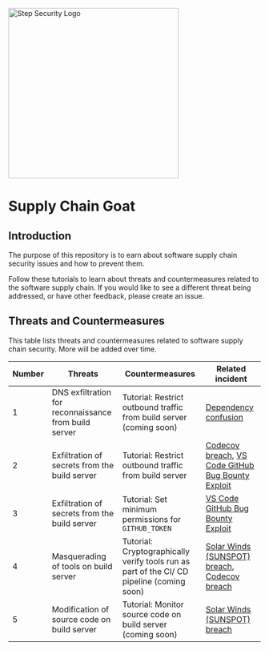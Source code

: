 <p align="left">
  <img src="https://step-security-images.s3.us-west-2.amazonaws.com/Final-Logo-06.png" alt="Step Security Logo" width="340">
</p>

# Supply Chain Goat

## Introduction

The purpose of this repository is to earn about software supply chain security issues and how to prevent them. 

Follow these tutorials to learn about threats and countermeasures related to the software supply chain. If you would like to see a different threat being addressed, or have other feedback, please create an issue. 

## Threats and Countermeasures

This table lists threats and countermeasures related to software supply chain security. More will be added over time. 

Number | Threats  | Countermeasures  | Related incident
-------|--------- |------------------|----------------
1      |DNS exfiltration for reconnaissance from build server | Tutorial: Restrict outbound traffic from build server (coming soon) | [Dependency confusion](https://medium.com/@alex.birsan/dependency-confusion-4a5d60fec610)
2      |Exfiltration of secrets from the build server | Tutorial: Restrict outbound traffic from build server | [Codecov breach](https://about.codecov.io/security-update/), [VS Code GitHub Bug Bounty Exploit](https://www.bleepingcomputer.com/news/security/heres-how-a-researcher-broke-into-microsoft-vs-codes-github/)
3      |Exfiltration of secrets from the build server | Tutorial: Set minimum permissions for `GITHUB_TOKEN`| [VS Code GitHub Bug Bounty Exploit](https://www.bleepingcomputer.com/news/security/heres-how-a-researcher-broke-into-microsoft-vs-codes-github/)
4      |Masquerading of tools on build server | Tutorial: Cryptographically verify tools run as part of the CI/ CD pipeline (coming soon)  | [Solar Winds (SUNSPOT) breach](http://crowdstrike.com/blog/sunspot-malware-technica…), [Codecov breach](https://about.codecov.io/security-update/)
5      |Modification of source code on build server | Tutorial: Monitor source code on build server (coming soon)  | [Solar Winds (SUNSPOT) breach](http://crowdstrike.com/blog/sunspot-malware-technica…)

